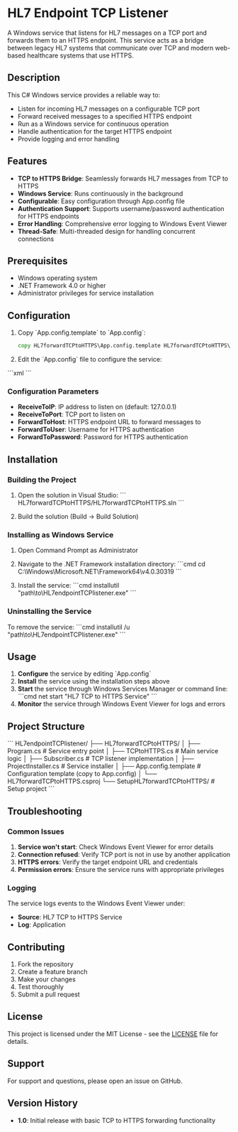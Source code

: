 # HL7 Endpoint TCP Listener

A Windows service that listens for HL7 messages on a TCP port and forwards them to an HTTPS endpoint. This service acts as a bridge between legacy HL7 systems that communicate over TCP and modern web-based healthcare systems that use HTTPS.

## Description

This C# Windows service provides a reliable way to:
- Listen for incoming HL7 messages on a configurable TCP port
- Forward received messages to a specified HTTPS endpoint
- Run as a Windows service for continuous operation
- Handle authentication for the target HTTPS endpoint
- Provide logging and error handling

## Features

- **TCP to HTTPS Bridge**: Seamlessly forwards HL7 messages from TCP to HTTPS
- **Windows Service**: Runs continuously in the background
- **Configurable**: Easy configuration through App.config file
- **Authentication Support**: Supports username/password authentication for HTTPS endpoints
- **Error Handling**: Comprehensive error logging to Windows Event Viewer
- **Thread-Safe**: Multi-threaded design for handling concurrent connections

## Prerequisites

- Windows operating system
- .NET Framework 4.0 or higher
- Administrator privileges for service installation

## Configuration

1. Copy \`App.config.template\` to \`App.config\`:
   ```cmd
   copy HL7forwardTCPtoHTTPS\App.config.template HL7forwardTCPtoHTTPS\App.config
   ```

2. Edit the \`App.config\` file to configure the service:

\`\`\`xml
<appSettings>
    <add key="ReceiveToIP" value="127.0.0.1" />
    <add key="ReceiveToPort" value="7777" />
    <add key="ForwardToHost" value="https://your-endpoint.example.com/api/hl7" />
    <add key="ForwardToUser" value="your-username" />
    <add key="ForwardToPassword" value="your-password" />
</appSettings>
\`\`\`

### Configuration Parameters

- **ReceiveToIP**: IP address to listen on (default: 127.0.0.1)
- **ReceiveToPort**: TCP port to listen on
- **ForwardToHost**: HTTPS endpoint URL to forward messages to
- **ForwardToUser**: Username for HTTPS authentication
- **ForwardToPassword**: Password for HTTPS authentication

## Installation

### Building the Project

1. Open the solution in Visual Studio:
   \`\`\`
   HL7forwardTCPtoHTTPS/HL7forwardTCPtoHTTPS.sln
   \`\`\`

2. Build the solution (Build → Build Solution)

### Installing as Windows Service

1. Open Command Prompt as Administrator

2. Navigate to the .NET Framework installation directory:
   \`\`\`cmd
   cd C:\Windows\Microsoft.NET\Framework64\v4.0.30319
   \`\`\`

3. Install the service:
   \`\`\`cmd
   installutil "path\to\HL7endpointTCPlistener.exe"
   \`\`\`

### Uninstalling the Service

To remove the service:
\`\`\`cmd
installutil /u "path\to\HL7endpointTCPlistener.exe"
\`\`\`

## Usage

1. **Configure** the service by editing \`App.config\`
2. **Install** the service using the installation steps above
3. **Start** the service through Windows Services Manager or command line:
   \`\`\`cmd
   net start "HL7 TCP to HTTPS Service"
   \`\`\`
4. **Monitor** the service through Windows Event Viewer for logs and errors

## Project Structure

\`\`\`
HL7endpointTCPlistener/
├── HL7forwardTCPtoHTTPS/
│   ├── Program.cs              # Service entry point
│   ├── TCPtoHTTPS.cs          # Main service logic
│   ├── Subscriber.cs          # TCP listener implementation
│   ├── ProjectInstaller.cs    # Service installer
│   ├── App.config.template    # Configuration template (copy to App.config)
│   └── HL7forwardTCPtoHTTPS.csproj
└── SetupHL7forwardTCPtoHTTPS/  # Setup project
\`\`\`

## Troubleshooting

### Common Issues

1. **Service won't start**: Check Windows Event Viewer for error details
2. **Connection refused**: Verify TCP port is not in use by another application
3. **HTTPS errors**: Verify the target endpoint URL and credentials
4. **Permission errors**: Ensure the service runs with appropriate privileges

### Logging

The service logs events to the Windows Event Viewer under:
- **Source**: HL7 TCP to HTTPS Service
- **Log**: Application

## Contributing

1. Fork the repository
2. Create a feature branch
3. Make your changes
4. Test thoroughly
5. Submit a pull request

## License

This project is licensed under the MIT License - see the [LICENSE](LICENSE) file for details.

## Support

For support and questions, please open an issue on GitHub.

## Version History

- **1.0**: Initial release with basic TCP to HTTPS forwarding functionality
